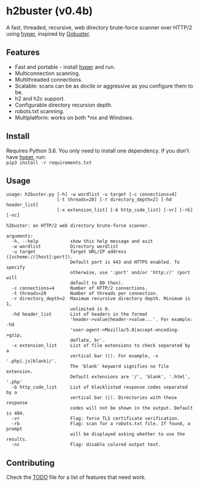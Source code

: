 # h2buster (v0.4b) #
A fast, threaded, recursive, web directory brute-force scanner over HTTP/2 using [hyper](https://github.com/Lukasa/hyper), inspired by [Gobuster](https://github.com/OJ/gobuster).

## Features ##
* Fast and portable - install [hyper](https://github.com/Lukasa/hyper) and run.
* Multiconnection scanning.
* Multithreaded connections.
* Scalable: scans can be as docile or aggressive as you configure them to be.
* h2 and h2c support.
* Configurable directory recursion depth.
* robots.txt scanning.
* Multiplatform: works on both \*nix and Windows.

## Install ##
Requires Python 3.6.
You only need to install one dependency. If you don't have [hyper](https://github.com/Lukasa/hyper), run:\
`pip3 install -r requirements.txt`

## Usage
```
usage: h2buster.py [-h] -w wordlist -u target [-c connections=4]
                   [-t threads=20] [-r directory_depth=2] [-hd header_list]
                   [-x extension_list] [-b http_code_list] [-vr] [-rb] [-nc]

h2buster: an HTTP/2 web directory brute-force scanner.

arguments:
  -h, --help            show this help message and exit
  -w wordlist           Directory wordlist
  -u target             Target URL/IP address ([scheme://]host[:port]).
                        Default port is 443 and HTTPS enabled. To specify
                        otherwise, use ':port' and/or 'http://' (port will
                        default to 80 then).
  -c connections=4      Number of HTTP/2 connections.
  -t threads=20         Number of threads per connection.
  -r directory_depth=2  Maximum recursive directory depth. Minimum is 1,
                        unlimited is 0.
  -hd header_list       List of headers in the format
                        'header->value|header->value...'. For example: -hd
                        'user-agent->Mozilla/5.0|accept-encoding->gzip,
                        deflate, br'.
  -x extension_list     List of file extensions to check separated by a
                        vertical bar (|). For example, -x '.php|.js|blank|/'.
                        The 'blank' keyword signifies no file extension.
                        Default extensions are '/', 'blank', '.html', '.php'
  -b http_code_list     List of blacklisted response codes separated by a
                        vertical bar (|). Directories with these response
                        codes will not be shown in the output. Default is 404.
  -vr                   Flag: force TLS certificate verification.
  -rb                   Flag: scan for a robots.txt file. If found, a prompt
                        will be displayed asking whether to use the results.
  -nc                   Flag: disable colored output text.
```

## Contributing ##
Check the [TODO](TODO.md) file for a list of features that need work.
